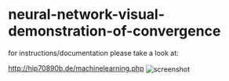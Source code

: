 # neural-network-visual-demonstration-of-convergence

for instructions/documentation please take a look at:

http://hip70890b.de/machinelearning.php
<img align="center" src="https://raw.githubusercontent.com/sezanzeb/neural-network-visual-demonstration-of-convergence/master/quadratic.png" alt="screenshot">
